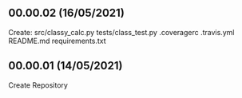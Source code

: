 ## 00.00.02 (16/05/2021)
Create:
src/classy_calc.py
tests/class_test.py
.coveragerc
.travis.yml 
README.md
requirements.txt

## 00.00.01 (14/05/2021)
Create Repository
